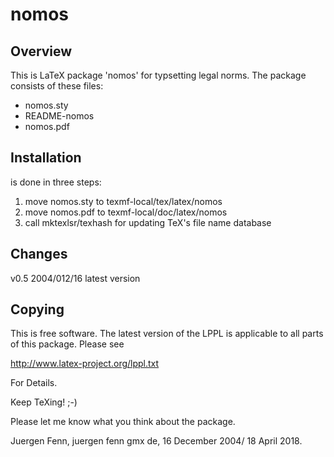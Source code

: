 # nomos

## Overview

This is LaTeX package 'nomos' for typsetting legal
norms. The package consists of these files:

* nomos.sty
* README-nomos
* nomos.pdf

## Installation

is done in three steps:

1. move nomos.sty to texmf-local/tex/latex/nomos
2. move nomos.pdf to texmf-local/doc/latex/nomos
3. call mktexlsr/texhash for updating TeX's file name database

## Changes

 v0.5   2004/012/16  latest version

## Copying

This is free software. The latest version of the LPPL is
applicable to all parts of this package. Please see

  http://www.latex-project.org/lppl.txt

For Details.

Keep TeXing! ;-)

Please let me know what you think about the package.

Juergen Fenn, juergen <dot> fenn <at> gmx <dot> de,
16 December 2004/ 18 April 2018.
